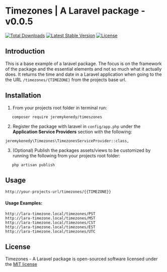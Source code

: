 # Timezones | A Laravel package - v0.0.5

[![Total Downloads](https://poser.pugx.org/jeremykenedy/timezones/d/total.svg)](https://packagist.org/packages/jeremykenedy/timezones)
[![Latest Stable Version](https://poser.pugx.org/jeremykenedy/timezones/v/stable.svg)](https://packagist.org/packages/jeremykenedy/timezones)
[![License](https://poser.pugx.org/jeremykenedy/timezones/license.svg)](https://packagist.org/packages/jeremykenedy/timezones)

## Introduction

This is a base example of a laravel package. The focus is on the framework of the package and the essential elements and not so much what it actually does. It returns the time and date in a Laravel application when going to the the URL `/timezones/{TIMEZONE}` from the projects base url.

## Installation
1. From your projects root folder in terminal run:
```
   composer require jeremykenedy/timeszones
```
2. Register the package with laravel in `config/app.php` under the **Application Service Providers** section with the following:

```
jeremykenedy\Timezones\TimezonesServiceProvider::class,
```

3. (Optional) Publish the packages assets/views to be customized by running the following from your projects root folder:
```
   php artisan publish
```

## Usage

```
http://your-projects-url/timezones/{{TIMEZONE}}
```
#### Usage Examples:
```
http://lara-timezone.local/timezones/PST
http://lara-timezone.local/timezones/MST
http://lara-timezone.local/timezones/CST
http://lara-timezone.local/timezones/EST
http://lara-timezone.local/timezones/UTC
```

## License

Timezones - A Laravel package is open-sourced software licensed under the [MIT license](http://opensource.org/licenses/MIT)
